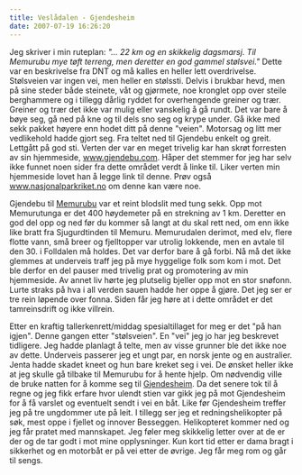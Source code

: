 ```yaml
---
title: Veslådalen - Gjendesheim
date: 2007-07-19 16:26:20
---
```


Jeg skriver i min ruteplan: <i>"... 22 km og en skikkelig dagsmarsj. Til Memurubu mye tøft terreng, men deretter en god gammel stølsvei."</i> Dette var en beskrivelse fra DNT og må kalles en heller lett overdrivelse. Stølsveien var ingen vei, men heller en stølssti. Delvis i brukbar hevd, men på sine steder både steinete, våt og gjørmete, noe kronglet opp over steile berghammere og i tillegg dårlig ryddet for overhengende greiner og trær. Greiner og trær det ikke var mulig eller vanskelig å gå rundt. Det var bare å bøye seg, gå ned på kne og til dels sno seg og krype under. Gå ikke med sekk pakket høyere enn hodet ditt på denne "veien". Motorsag og litt mer vedlikehold hadde gjort seg. Fra teltet ned til Gjendebu enkelt og greit. Lettgått på god sti. Verten der var en meget trivelig kar han skrøt forresten av sin hjemmeside, <a href="http://www.gjendebu.com">www.gjendebu.com</a>. Håper det stemmer for jeg har selv ikke funnet noen sider fra dette området verdt å linke til. Liker verten min hjemmeside lovet han å legge link til denne. Prøv også <a href="http://www.nasjonalparkriket.no">www.nasjonalparkriket.no</a> om denne kan være noe.

Gjendebu til <a href="http://www.memurubu.no/">Memurubu</a> var et reint blodslit med tung sekk. Opp mot Memurutunga er det 400 høydemeter på en strekning av 1 km. Deretter en god del opp og ned før du kommer så langt at du skal rett ned, om enn ikke like bratt fra Sjugurdtinden til Memuru. Memurudalen derimot, med elv, flere flotte vann, små breer og fjelltopper var utrolig lokkende, men en avtale til den 30. i Folldalen må holdes. Det var derfor bare å gå forbi. Nå må det ikke glemmes at underveis traff jeg på mye hyggelige folk som kom i mot. Det ble derfor en del pauser med trivelig prat og promotering av min hjemmeside. Av annet liv hørte jeg plutselig bjeller opp mot en stor snøfonn. Lurte straks på hva i all verden sauen hadde her oppe å gjøre. Det jeg ser er tre rein løpende over fonna. Siden får jeg høre at i dette området er det tamreinsdrift og ikke villrein.

Etter en kraftig tallerkenrett/middag spesialtillaget for meg er det "på han igjen". Denne gangen etter "stølsveien". En "vei" jeg jo har jeg beskrevet tidligere. Jeg hadde planlagt å telte, men av visse grunner ble det ikke noe av dette. Underveis  passerer jeg  et ungt par, en norsk jente og en australier. Jenta hadde skadet kneet og hun bare kreket seg i vei. De ønsket heller ikke at jeg skulle gå tilbake til Memurubu for å hente hjelp. Om nødvendig ville de bruke natten for å komme seg til <a href="http://www.gjendesheim.no/">Gjendesheim</a>. Da det senere tok til å regne og  jeg fikk erfare hvor ulendt stien var gikk jeg på mot Gjendesheim for å få varslet og eventuelt sendt i vei en båt. Like før Gjendesheim treffer jeg på tre ungdommer ute på leit. I tillegg ser jeg et redningshelikopter på søk, mest oppe i fjellet og innover Besseggen. Helikopteret kommer ned og jeg får pratet med mannskapet. Jeg føler meg skikkelig letter over at de er der og de tar godt i mot mine opplysninger. Kun kort tid etter er dama bragt i sikkerhet og en motorbåt er på vei etter de øvrige. Jeg får meg rom og går til sengs.
